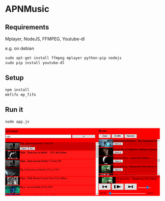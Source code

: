 # APNMusic

## Requirements
Mplayer, NodeJS, FFMPEG, Youtube-dl

e.g. on debian

```
sudo apt-get install ffmpeg mplayer python-pip nodejs
sudo pip install youtube-dl
```
## Setup
```
npm install
mkfifo mp_fifo
```

## Run it
```
node app.js
```
![IMG](/img/img.png)

